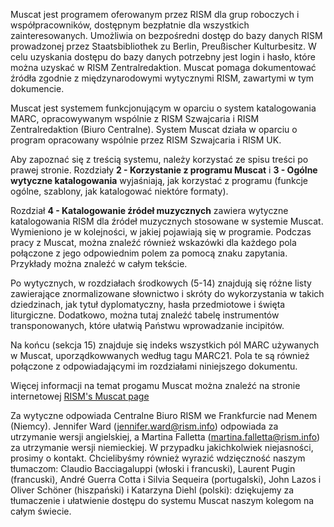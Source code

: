 Muscat jest programem oferowanym przez RISM dla grup roboczych i współpracowników, dostępnym bezpłatnie dla wszystkich zainteresowanych. Umożliwia on bezpośredni dostęp do bazy danych RISM prowadzonej przez Staatsbibliothek zu Berlin, Preußischer Kulturbesitz. W celu uzyskania dostępu do bazy danych potrzebny jest login i hasło, które można uzyskać w RISM Zentralredaktion. Muscat pomaga dokumentować źródła zgodnie z międzynarodowymi wytycznymi RISM, zawartymi w tym dokumencie.  

Muscat jest systemem funkcjonującym w oparciu o system katalogowania MARC, opracowywanym wspólnie z RISM Szwajcaria i RISM Zentralredaktion (Biuro Centralne). System Muscat działa w oparciu o program opracowany wspólnie przez RISM Szwajcaria i RISM UK.  

Aby zapoznać się z treścią systemu, należy korzystać ze spisu treści po prawej stronie. Rozdziały **2 - Korzystanie z programu Muscat** i **3 - Ogólne wytyczne katalogowania** wyjaśniają, jak korzystać z programu (funkcje ogólne, szablony, jak katalogować niektóre formaty).  

Rozdział **4 - Katalogowanie źródeł muzycznych** zawiera wytyczne katalogowania RISM dla źródeł muzycznych stosowane w systemie Muscat. Wymieniono je w kolejności, w jakiej pojawiają się w programie. Podczas pracy z Muscat, można znaleźć również wskazówki dla każdego pola połączone z jego odpowiednim polem za pomocą znaku zapytania. Przykłady można znaleźć w całym tekście.  

Po wytycznych, w rozdziałach środkowych (5-14) znajdują się różne listy zawierające znormalizowane słownictwo i skróty do wykorzystania w takich dziedzinach, jak tytuł dyplomatyczny, hasła przedmiotowe i święta liturgiczne. Dodatkowo, można tutaj znaleźć tabelę instrumentów transponowanych, które ułatwią Państwu wprowadzanie incipitów.  

Na końcu (sekcja 15) znajduje się indeks wszystkich pól MARC używanych w Muscat, uporządkowwanych według tagu MARC21. Pola te są również połączone z odpowiadającymi im rozdziałami niniejszego dokumentu.



Więcej informacji na temat progamu Muscat można znaleźć na stronie internetowej [RISM's Muscat page](http://www.rism.info/en/community/muscat.html)   



Za wytyczne odpowiada Centralne Biuro RISM we Frankfurcie nad Menem (Niemcy). Jennifer Ward (jennifer.ward@rism.info) odpowiada za utrzymanie wersji angielskiej, a Martina Falletta (martina.falletta@rism.info) za utrzymanie wersji niemieckiej. W przypadku jakichkolwiek niejasności, prosimy o kontakt. Chcielibyśmy również wyrazić wdzięczność naszym tłumaczom: Claudio Bacciagaluppi (włoski i francuski), Laurent Pugin (francuski), André Guerra Cotta i Silvia Sequeira (portugalski), John Lazos i Oliver Schöner (hiszpański) i Katarzyna Diehl (polski): dziękujemy za tłumaczenie i ułatwienie dostępu do systemu Muscat naszym kolegom na całym świecie.
